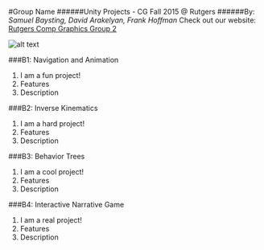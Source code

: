 #Group Name
######Unity Projects - CG Fall 2015 @ Rutgers
######By: *Samuel Baysting, David Arakelyan, Frank Hoffman*
Check out our website: [Rutgers Comp Graphics Group 2](http://compgraphicsf15g2.weebly.com/ "Rutgers Comp Graphics Group 2")

![alt text](teamLogo.png)

###B1: Navigation and Animation
1. I am a fun project!
2. Features
3. Description

###B2: Inverse Kinematics
1. I am a hard project!
2. Features
3. Description

###B3: Behavior Trees
1. I am a cool project!
2. Features
3. Description

###B4: Interactive Narrative Game
1. I am a real project!
2. Features
3. Description
